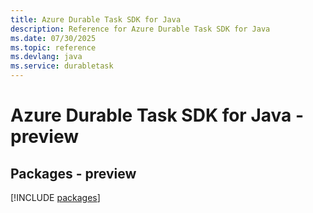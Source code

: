 ```yaml
---
title: Azure Durable Task SDK for Java
description: Reference for Azure Durable Task SDK for Java
ms.date: 07/30/2025
ms.topic: reference
ms.devlang: java
ms.service: durabletask
---
```

# Azure Durable Task SDK for Java - preview
## Packages - preview
[!INCLUDE [packages](durable-task-index.md)]